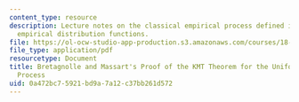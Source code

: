 ```yaml
---
content_type: resource
description: Lecture notes on the classical empirical process defined in terms of
  empirical distribution functions.
file: https://ol-ocw-studio-app-production.s3.amazonaws.com/courses/18-465-topics-in-statistics-nonparametrics-and-robustness-spring-2005/0a472bc75921bd9a7a12c37bb261d572_bretagn_massart.pdf
file_type: application/pdf
resourcetype: Document
title: Bretagnolle and Massart's Proof of the KMT Theorem for the Uniform Empirical
  Process
uid: 0a472bc7-5921-bd9a-7a12-c37bb261d572
---
```


